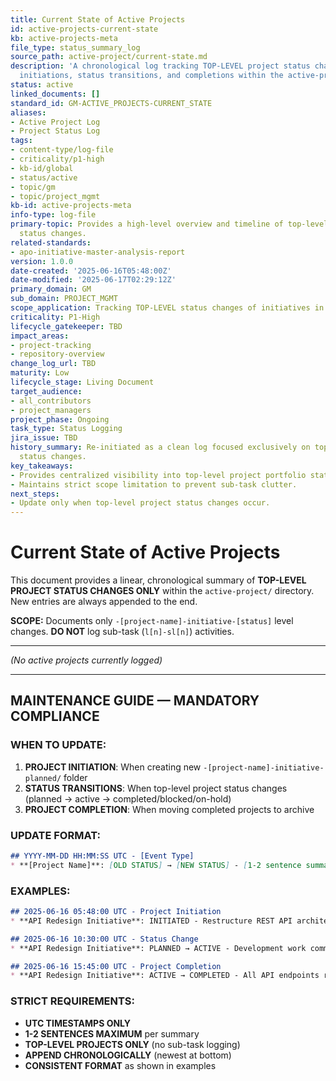 ```yaml
---
title: Current State of Active Projects
id: active-projects-current-state
kb: active-projects-meta
file_type: status_summary_log
source_path: active-project/current-state.md
description: 'A chronological log tracking TOP-LEVEL project status changes only:
  initiations, status transitions, and completions within the active-project directory.'
status: active
linked_documents: []
standard_id: GM-ACTIVE_PROJECTS-CURRENT_STATE
aliases:
- Active Project Log
- Project Status Log
tags:
- content-type/log-file
- criticality/p1-high
- kb-id/global
- status/active
- topic/gm
- topic/project_mgmt
kb-id: active-projects-meta
info-type: log-file
primary-topic: Provides a high-level overview and timeline of top-level active project
  status changes.
related-standards:
- apo-initiative-master-analysis-report
version: 1.0.0
date-created: '2025-06-16T05:48:00Z'
date-modified: '2025-06-17T02:29:12Z'
primary_domain: GM
sub_domain: PROJECT_MGMT
scope_application: Tracking TOP-LEVEL status changes of initiatives in active-project/
criticality: P1-High
lifecycle_gatekeeper: TBD
impact_areas:
- project-tracking
- repository-overview
change_log_url: TBD
maturity: Low
lifecycle_stage: Living Document
target_audience:
- all_contributors
- project_managers
project_phase: Ongoing
task_type: Status Logging
jira_issue: TBD
history_summary: Re-initiated as a clean log focused exclusively on top-level project
  status changes.
key_takeaways:
- Provides centralized visibility into top-level project portfolio status.
- Maintains strict scope limitation to prevent sub-task clutter.
next_steps:
- Update only when top-level project status changes occur.
---
```

# Current State of Active Projects

This document provides a linear, chronological summary of **TOP-LEVEL PROJECT STATUS CHANGES ONLY** within the `active-project/` directory. New entries are always appended to the end.

**SCOPE:** Documents only `-[project-name]-initiative-[status]` level changes. **DO NOT** log sub-task (`l[n]-sl[n]`) activities.

---

*(No active projects currently logged)*

---

## **MAINTENANCE GUIDE — MANDATORY COMPLIANCE**

### **WHEN TO UPDATE:**
1. **PROJECT INITIATION**: When creating new `-[project-name]-initiative-planned/` folder
2. **STATUS TRANSITIONS**: When top-level project status changes (planned → active → completed/blocked/on-hold)
3. **PROJECT COMPLETION**: When moving completed projects to archive

### **UPDATE FORMAT:**
```markdown
## YYYY-MM-DD HH:MM:SS UTC - [Event Type]
* **[Project Name]**: [OLD STATUS] → [NEW STATUS] - [1-2 sentence summary]
```

### **EXAMPLES:**
```markdown
## 2025-06-16 05:48:00 UTC - Project Initiation
* **API Redesign Initiative**: INITIATED - Restructure REST API architecture for improved performance

## 2025-06-16 10:30:00 UTC - Status Change  
* **API Redesign Initiative**: PLANNED → ACTIVE - Development work commenced on API redesign

## 2025-06-16 15:45:00 UTC - Project Completion
* **API Redesign Initiative**: ACTIVE → COMPLETED - All API endpoints redesigned and tested, ready for archival
```

### **STRICT REQUIREMENTS:**
- **UTC TIMESTAMPS ONLY**
- **1-2 SENTENCES MAXIMUM** per summary
- **TOP-LEVEL PROJECTS ONLY** (no sub-task logging)
- **APPEND CHRONOLOGICALLY** (newest at bottom)
- **CONSISTENT FORMAT** as shown in examples

